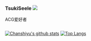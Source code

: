 ### TsukiSeele ![](https://visitor-badge.laobi.icu/badge?page_id=tsukiseele.readme)
ACG爱好者

<div style="display: flex; align-item: flex-start;">

[![Chanshiyu's github stats](https://github-readme-stats.vercel.app/api?username=tsukiseele&theme=vue&&show_icons=true)](https://github.com/anuraghazra/github-readme-stats)
[![Top Langs](https://github-readme-stats.vercel.app/api/top-langs/?username=tsukiseele&theme=vue)](https://github.com/anuraghazra/github-readme-stats)

</div>
